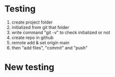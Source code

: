 # Testing
1. create project folder
2. initialized from git that folder
3. write command "git -v" to check initialized or not
4. create repo in github
5. remote add & set origin main
6. then "add files", "commit" and "push"

# New testing